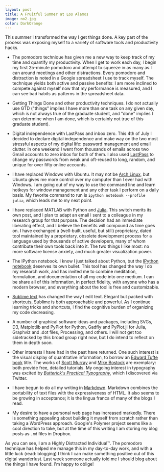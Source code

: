 ```yaml
---
layout: post
title: A Fruitful Summer at Los Alamos
image: no2.jpg
color: DarkOrange
---
```


<!-- Today I make my first blog post in weeks. I also extend the pomodoro technique to meditation and my time with God.
 -->
This summer I transformed the way I get things done. A key part of the process was exposing myself to a variety of software tools and productivity hacks.

* The pomodoro technique has given me a new way to keep track of my time and quantify my productivity. When I get to work each day, I begin my first 25-minute pomodoro and attempt to squeeze in as many as I can around meetings and other distractions. Every pomodoro and distraction is noted in a Google spreadsheet I use to track myself. The technique yields both active and passive benefits:  I am more inclined to compete against myself now that my performance is measured, and I can see bad habits as patterns in the spreadsheet data.

* Getting Things Done and other productivity techniques. I do not actually use GTD ("things" implies I have more than one task on any given day, which is not always true of the graduate student, and "done" implies I can determine when I am done, which is certainly not true of this graduate student).

* Digital independence with LastPass and inbox zero. This 4th of July I decided to declare digital independence and make way on the two most stressful aspects of my digital life:  password management and email clutter. In one weekend I went from thousands of emails across two Gmail accounts to zero inbox for both of them. I also used [LastPass](https://lastpass.com/) to change my passwords from weak and oft-reused to long, random, and unique for over fifty online accounts.

* I have replaced Windows with Ubuntu. It may not be [Arch Linux](https://www.archlinux.org/), but Ubuntu gives me more control over my computer than I ever had with Windows. I am going out of my way to use the command line and learn hotkeys for window management and any other task I perform on a daily basis. My favorite command to run is `ipython notebook --profile julia`, which leads me to my next point.

* I have replaced MATLAB with Python and [Julia](http://julialang.org/). This switch merits its own post, and I plan to adapt an email I sent to a colleague in my research group for that purpose. The decision had an immediate liberating effect, and I believe the benefits will compound as time goes on. I have exchanged a (well-built, useful, but still) proprietary, dated tool maintained by a proprietary, obsolete development process for a language used by thousands of active developers, many of whom contribute their own tools back into it. The two things I like most:  no more software license anxiety, and much greater visualization power.

* The IPython notebook. I know I just talked about Python, but the [IPython notebook](http://ipython.org/) deserves its own bullet. This tool has changed the way I do my research work, and has invited me to combine meditation, formulation, and documentation of all my code into one medium. I can be share all of this information, in perfect fidelity, with anyone who has a modern browser, and everything about the tool is free and customizable.

* [Sublime text](http://www.sublimetext.com/) has changed the way I edit text. Elegant but packed with shortcuts, Sublime is both approachable and powerful. As I continue learning tricks and shortcuts, I find the cognitive burden of organizing my code decreasing.

* A number of graphical software ideas and packages, including SVGs, D3, Matplotlib and PyPlot for Python, Gadfly and PyPlot.jl for Julia, Graphviz and .dot files, Processing, and others. I will not get too sidetracked by this broad group right now, but I do intend to reflect on them in depth soon.

* Other interests I have had in the past have returned. One such interest is the visual display of quantitative information, to borrow an [Edward Tufte book](http://www.edwardtufte.com/tufte/books_vdqi) title. The works of [Scott Murray](http://alignedleft.com/work/d3-book) and [Mike Bostock](http://bost.ocks.org/mike/) are exemplary: both provide free, detailed tutorials. My ongoing interest in typography was excited by [_Butterick's Practical Typography_](http://practicaltypography.com/), which I discovered via Twitter.

* I have begun to do all my writing in [Markdown](http://daringfireball.net/projects/markdown/syntax). Markdown combines the portability of text files with the expressiveness of HTML. It also seems to be growing in acceptance; it is the lingua franca of many of the blogs I read.

* My desire to have a personal web page has increased markedly. There is something appealing about building it myself from scratch rather than taking a WordPress approach. Google's Polymer project seems like a cool direction to take, but at the time of this writing I am storing my blog posts as `.md` files in Dropbox.

As you can see, I am a Highly Distracted Individual™. The pomodoro technique has helped me manage this in my day-to-day work, and with a little luck (read: blogging) I think I can make something positive out of this digital wanderlust. Last week someone actually told me I should blog about the things I have found. I'm happy to oblige!